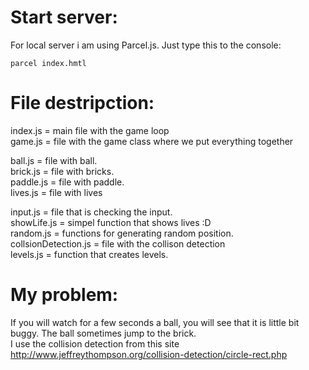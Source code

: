 # Start server:

For local server i am using Parcel.js. Just type this to the console:

```
parcel index.hmtl
```

# File destripction:

index.js = main file with the game loop  
game.js = file with the game class where we put everything together  

ball.js = file with ball.  
brick.js = file with bricks.  
paddle.js = file with paddle.  
lives.js = file with lives  

input.js = file that is checking the input.  
showLife.js = simpel function that shows lives :D  
random.js = functions for generating random position.  
collsionDetection.js = file with the collison detection  
levels.js = function that creates levels.  


# My problem:
If you will watch for a few seconds a ball, you will see that it is little bit buggy. The ball sometimes jump to the brick.   
I use the collision detection from this site http://www.jeffreythompson.org/collision-detection/circle-rect.php
